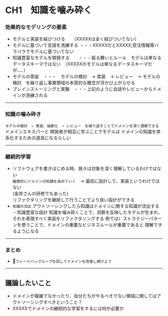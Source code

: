 # CH1　知識を噛み砕く

### 効果的なモデリングの要素
* モデルと実装を結びつける　　（XXXXXは全く結びついてない）
*  モデルに基づいて言語を洗練する ・・・XXXXXだとXXXXX,受注情報等バラバラでモデルに基づいてない
*  知識豊富なモデルを開発する　　・・・振る舞いとルール　モデルは単なるデータスキーマではない　（XXXXXのモデルは単なるデータスキーマだが、、、）
*  モデルの蒸留　・・・　モデルの検討　→ 実装　→ レビュー　→ モデルの検討　を繰り返し事業領域の本質的な概念が浮かび上がらせる
*  ブレインストーミングと実験　・・・上記のように会話やレビューからドメインが洗練される

---

### 知識の噛み砕き
`モデルの検討　→ 実装、抽象化　→ レビュー　を繰り返すことでドメインを深く理解できる`  
ドメインエキスパーと 開発者が相互に学ぶことでモデルは
ドメインの知識を体系化するための道具になるらしい　

---

### 継続的学習
* ソフトウェアを書きはじめる時、我々は対象を深く理解しているわけではない  
`継続的にドメインの知識を高めていく`　→ 最初に設計して、実装というわけではない  
(金井さんの研修でもあった)  
リファクタリングを継続して行うことでより良い設計ができる  
* `知識の流出`
アウトソーシングしたら知識はドメインに関する知識が流出する
・知識豊富な設計
知識を噛み砕くことで、洞察を反映したモデルが生まれ、それを表現すべく実装をリファクタリングする
例では）ストラテジーパターンを使うことで、ドメインの重要なビジネスルールが重要であると
理解できるようになる

---
### まとめ
* `フィードバックループを回してドメインを改善し続けよう`

---
## 議論したいこと
* ドメインが複雑でなかったり、自分たちがやるべきでない領域に関してはアウトソーシングすべきということ？
* XXXXXでドメインの継続的な学習をするには何が必要か